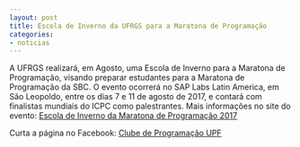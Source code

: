 ```yaml
---
layout: post
title: Escola de Inverno da UFRGS para a Maratona de Programação
categories:
- noticias
---
```


A UFRGS realizará, em Agosto, uma Escola de Inverno para a Maratona de Programação, 
visando preparar estudantes para a Maratona de Programação da SBC. O evento ocorrerá 
no SAP Labs Latin America, em São Leopoldo, entre os dias 7 e 11 de agosto de 2017, 
e contará com finalistas mundiais do ICPC como palestrantes. Mais informações no site 
do evento: [Escola de Inverno da Maratona de Programação 2017](http://www.inf.ufrgs.br/maratona/EscolaInverno/2017/)

Curta a página no Facebook:
<a href="https://facebook.com/maratonaupf" target="_blank">Clube de Programação UPF</a>
